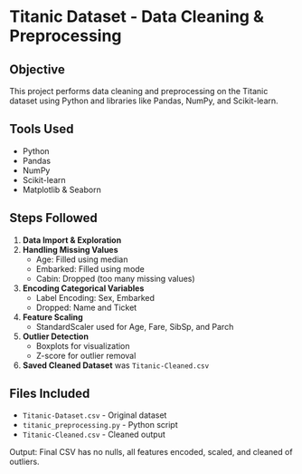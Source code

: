 # Titanic Dataset - Data Cleaning & Preprocessing

## Objective
This project performs data cleaning and preprocessing on the Titanic dataset using Python and libraries like Pandas, NumPy, and Scikit-learn.

## Tools Used
- Python
- Pandas
- NumPy
- Scikit-learn
- Matplotlib & Seaborn

## Steps Followed
1. **Data Import & Exploration**
2. **Handling Missing Values**
   - Age: Filled using median
   - Embarked: Filled using mode
   - Cabin: Dropped (too many missing values)
3. **Encoding Categorical Variables**
   - Label Encoding: Sex, Embarked
   - Dropped: Name and Ticket
4. **Feature Scaling**
   - StandardScaler used for Age, Fare, SibSp, and Parch
5. **Outlier Detection**
   - Boxplots for visualization
   - Z-score for outlier removal
6. **Saved Cleaned Dataset** was `Titanic-Cleaned.csv`

## Files Included
- `Titanic-Dataset.csv` - Original dataset
- `titanic_preprocessing.py` - Python script
- `Titanic-Cleaned.csv` - Cleaned output

Output:
Final CSV has no nulls, all features encoded, scaled, and cleaned of outliers.
